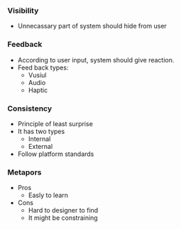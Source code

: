 ### Visibility
- Unnecassary part of system should hide from user

### Feedback
- According to user input, system should give reaction.
- Feed back types: 
  * Vusiul
  * Audio
  * Haptic
  
### Consistency
  - Principle of least surprise
  - It has two types
    * Internal
    * External
  - Follow platform standards

### Metapors
  - Pros
    * Easly to learn 
  - Cons
    * Hard to designer to find
    * It might be constraining 
